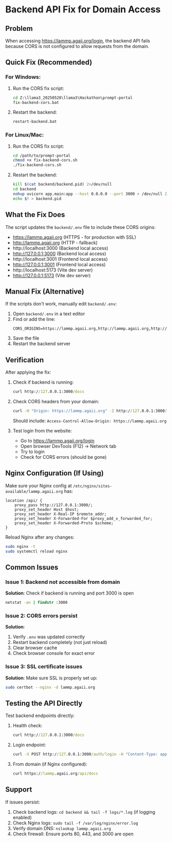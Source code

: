 # Backend API Fix for Domain Access

## Problem
When accessing https://lammp.agaii.org/login, the backend API fails because CORS is not configured to allow requests from the domain.

## Quick Fix (Recommended)

### For Windows:
1. Run the CORS fix script:
   ```cmd
   cd Z:\llama3_20250528\llama3\Hackathon\prompt-portal
   fix-backend-cors.bat
   ```

2. Restart the backend:
   ```cmd
   restart-backend.bat
   ```

### For Linux/Mac:
1. Run the CORS fix script:
   ```bash
   cd /path/to/prompt-portal
   chmod +x fix-backend-cors.sh
   ./fix-backend-cors.sh
   ```

2. Restart the backend:
   ```bash
   kill $(cat backend/backend.pid) 2>/dev/null
   cd backend
   nohup uvicorn app.main:app --host 0.0.0.0 --port 3000 > /dev/null 2>&1 &
   echo $! > backend.pid
   ```

## What the Fix Does

The script updates the `backend/.env` file to include these CORS origins:
- https://lammp.agaii.org (HTTPS - for production with SSL)
- http://lammp.agaii.org (HTTP - fallback)
- http://localhost:3000 (Backend local access)
- http://127.0.0.1:3000 (Backend local access)
- http://localhost:3001 (Frontend local access)
- http://127.0.0.1:3001 (Frontend local access)
- http://localhost:5173 (Vite dev server)
- http://127.0.0.1:5173 (Vite dev server)

## Manual Fix (Alternative)

If the scripts don't work, manually edit `backend/.env`:

1. Open `backend/.env` in a text editor
2. Find or add the line:
   ```
   CORS_ORIGINS=https://lammp.agaii.org,http://lammp.agaii.org,http://localhost:3000,http://127.0.0.1:3000,http://localhost:3001,http://127.0.0.1:3001,http://localhost:5173,http://127.0.0.1:5173
   ```
3. Save the file
4. Restart the backend server

## Verification

After applying the fix:

1. Check if backend is running:
   ```cmd
   curl http://127.0.0.1:3000/docs
   ```

2. Check CORS headers from your domain:
   ```cmd
   curl -H "Origin: https://lammp.agaii.org" -I http://127.0.0.1:3000/docs
   ```
   Should include: `Access-Control-Allow-Origin: https://lammp.agaii.org`

3. Test login from the website:
   - Go to https://lammp.agaii.org/login
   - Open browser DevTools (F12) → Network tab
   - Try to login
   - Check for CORS errors (should be gone)

## Nginx Configuration (If Using)

Make sure your Nginx config at `/etc/nginx/sites-available/lammp.agaii.org` has:

```nginx
location /api/ {
    proxy_pass http://127.0.0.1:3000/;
    proxy_set_header Host $host;
    proxy_set_header X-Real-IP $remote_addr;
    proxy_set_header X-Forwarded-For $proxy_add_x_forwarded_for;
    proxy_set_header X-Forwarded-Proto $scheme;
}
```

Reload Nginx after any changes:
```bash
sudo nginx -t
sudo systemctl reload nginx
```

## Common Issues

### Issue 1: Backend not accessible from domain
**Solution**: Check if backend is running and port 3000 is open
```cmd
netstat -an | findstr :3000
```

### Issue 2: CORS errors persist
**Solution**: 
1. Verify `.env` was updated correctly
2. Restart backend completely (not just reload)
3. Clear browser cache
4. Check browser console for exact error

### Issue 3: SSL certificate issues
**Solution**: Make sure SSL is properly set up:
```bash
sudo certbot --nginx -d lammp.agaii.org
```

## Testing the API Directly

Test backend endpoints directly:

1. Health check:
   ```cmd
   curl http://127.0.0.1:3000/docs
   ```

2. Login endpoint:
   ```cmd
   curl -X POST http://127.0.0.1:3000/auth/login -H "Content-Type: application/json" -d "{\"username\":\"test\",\"password\":\"test123\"}"
   ```

3. From domain (if Nginx configured):
   ```cmd
   curl https://lammp.agaii.org/api/docs
   ```

## Support

If issues persist:
1. Check backend logs: `cd backend && tail -f logs/*.log` (if logging enabled)
2. Check Nginx logs: `sudo tail -f /var/log/nginx/error.log`
3. Verify domain DNS: `nslookup lammp.agaii.org`
4. Check firewall: Ensure ports 80, 443, and 3000 are open
